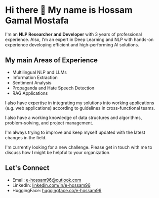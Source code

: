 # Hi there 👋 My name is Hossam Gamal Mostafa

I'm an **NLP Researcher and Developer** with 3 years of professional experience. Also, I'm an expert in Deep Learning and NLP with hands-on experience developing efficient and high-performing AI solutions.

## My main Areas of Experience

- Multilingual NLP and LLMs
- Information Extraction
- Sentiment Analysis
- Propaganda and Hate Speech Detection
- RAG Applications

I also have expertise in integrating my solutions into working applications (e.g. web applications) according to guidelines in cross-functional teams.

I also have a working knowledge of data structures and algorithms, problem-solving, and project management.

I'm always trying to improve and keep myself updated with the latest changes in the field.

I'm currently looking for a new challenge. Please get in touch with me to discuss how I might be helpful to your organization.

## Let's Connect

- Email: [e-hossam96@outlook.com](mailto:e-hossam96@outlook.com)
- LinkedIn: [linkedin.com/in/e-hossam96](https://www.linkedin.com/in/e-hossam96)
- HuggingFace: [huggingface.co/e-hossam96](https://huggingface.co/e-hossam96)
